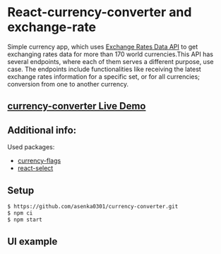 # React-currency-converter and exchange-rate

Simple currency app, which uses [Exchange Rates Data API](https://apilayer.com/marketplace/exchangerates_data-api) to get exchanging rates data for more than 170 world currencies.This API has several endpoints, where each of them serves a different purpose, use case. The endpoints include functionalities like receiving the latest exchange rates information for a specific set, or for all currencies; conversion from one to another currency.

## [currency-converter Live Demo](https://currency-converter-mri3.onrender.com)

## Additional info:
Used packages:

- [currency-flags](https://github.com/transferwise/currency-flags)
- [react-select](https://github.com/JedWatson/react-select)

## Setup
```sh
$ https://github.com/asenka0301/currency-converter.git
$ npm ci
$ npm start
```

## UI example
